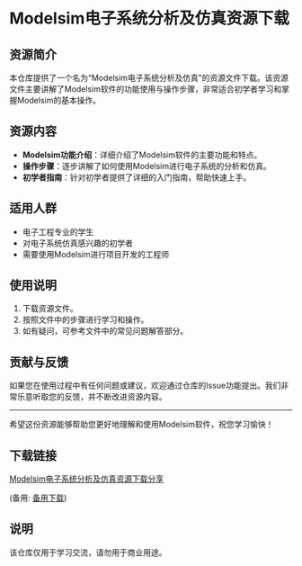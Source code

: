 # Modelsim电子系统分析及仿真资源下载

## 资源简介

本仓库提供了一个名为“Modelsim电子系统分析及仿真”的资源文件下载。该资源文件主要讲解了Modelsim软件的功能使用与操作步骤，非常适合初学者学习和掌握Modelsim的基本操作。

## 资源内容

- **Modelsim功能介绍**：详细介绍了Modelsim软件的主要功能和特点。
- **操作步骤**：逐步讲解了如何使用Modelsim进行电子系统的分析和仿真。
- **初学者指南**：针对初学者提供了详细的入门指南，帮助快速上手。

## 适用人群

- 电子工程专业的学生
- 对电子系统仿真感兴趣的初学者
- 需要使用Modelsim进行项目开发的工程师

## 使用说明

1. 下载资源文件。
2. 按照文件中的步骤进行学习和操作。
3. 如有疑问，可参考文件中的常见问题解答部分。

## 贡献与反馈

如果您在使用过程中有任何问题或建议，欢迎通过仓库的Issue功能提出。我们非常乐意听取您的反馈，并不断改进资源内容。

---

希望这份资源能够帮助您更好地理解和使用Modelsim软件，祝您学习愉快！

## 下载链接
[Modelsim电子系统分析及仿真资源下载分享](https://pan.quark.cn/s/ddcaa2a2e136) 

(备用: [备用下载](https://pan.baidu.com/s/1yJ_XoD22AyoGQv15KgsZIA?pwd=38zu))

## 说明

该仓库仅用于学习交流，请勿用于商业用途。
